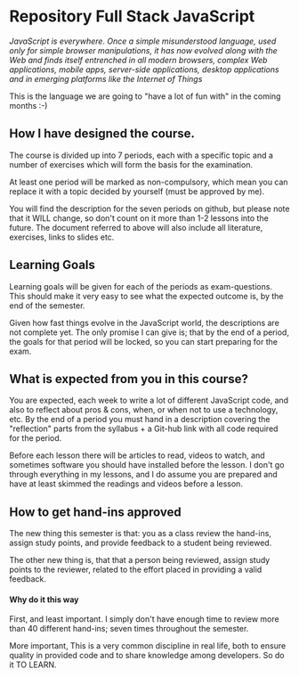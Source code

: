 # Repository Full Stack JavaScript

*JavaScript is everywhere. Once a simple misunderstood language, used only for simple browser manipulations, it has now evolved along with the Web and finds itself entrenched in all modern browsers, complex Web applications, mobile apps, server-side applications, desktop applications and in emerging platforms like the Internet of Things*

This is the language we are going to "have a lot of fun with" in the coming months :-)

## How I have designed the course.

The course is divided up into 7 periods, each with a specific topic and a number of exercises which will form the basis for the examination.

At least one period will be marked as non-compulsory, which mean you can replace it with a topic decided by yourself (must be approved by me).

You will find the description for the seven periods on github, but please note that it WILL change, so don't count on it more than 1-2 lessons into the future. The document referred to above will also include all literature, exercises, links to slides etc.

## Learning Goals

Learning goals will be given for each of the periods as exam-questions. This should make it very easy to see what the expected outcome is, by the end of the semester.

Given how fast things evolve in the JavaScript world, the descriptions are not complete yet. The only promise I can give is; that by the end of a period, the goals for that period will be locked, so you can start preparing for the exam.

## What is expected from you in this course?

You are expected, each week to write a lot of different JavaScript code, and also to reflect about pros & cons, when, or when not to use a technology, etc. By the end of a period you must hand in a description covering the "reflection" parts from the syllabus + a Git-hub link with all code required for the period.

Before each lesson there will be articles to read, videos to watch, and sometimes software you should have installed before the lesson. I don't go through everything in my lessons, and I do assume you are prepared and have at least skimmed the readings and videos before a lesson.

## How to get hand-ins approved

The new thing this semester is that: you as a class review the hand-ins, assign study points, and provide feedback to a student being reviewed.

The other new thing is, that that a person being reviewed, assign study points to the reviewer, related to the effort placed in providing a valid feedback.

#### Why do it this way

First, and least important. I simply don't have enough time to review more than 40 different hand-ins; seven times throughout the semester.

More important, This is a very common discipline in real life, both to ensure quality in provided code and to share knowledge among developers. So do it TO LEARN.

